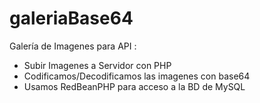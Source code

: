 # galeriaBase64
Galería de Imagenes para API :
- Subir Imagenes a Servidor con PHP
- Codificamos/Decodificamos las imagenes con base64 
- Usamos RedBeanPHP para acceso a la BD de MySQL
